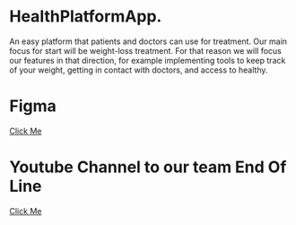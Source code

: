 # HealthPlatformApp.

An easy platform that patients and doctors can use for treatment. Our main focus for start will be weight-loss treatment. For that reason we will focus our features in that direction, for example implementing tools to keep track of your weight, getting in contact with doctors, and access to healthy.

# Figma
[Click Me](https://www.figma.com/proto/1w1iYVHI3pOfH3n7X6Avcd/Health-Platform?page-id=0%3A1&type=design&node-id=19-2&viewport=1362%2C752%2C0.65&scaling=min-zoom&mode=design)

# Youtube Channel to our team End Of Line
[Click Me](https://www.youtube.com/@endoflineteamSalt)
